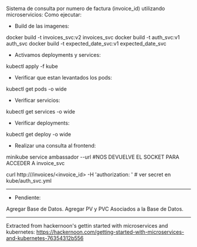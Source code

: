 Sistema de consulta por numero de factura (invoice_id) utilizando microservicios:
Como ejecutar:
* Build de las imagenes:

 docker build -t invoices_svc:v2 invoices_svc
 docker build -t auth_svc:v1 auth_svc
 docker build -t expected_date_svc:v1 expected_date_svc

* Activamos deployments y services:

 kubectl apply -f kube

* Verificar que estan levantados los pods:

 kubectl get pods -o wide

* Verificar servicios:

 kubectl get services -o wide

* Verificar deployments:
 
kubectl get deploy -o wide

* Realizar una consulta al frontend:
 
 minikube service ambassador --url #NOS DEVUELVE EL SOCKET PARA ACCEDER A invoice_svc

 curl http://<socket>/invoices/<invoice_id> -H 'authorization: <secret>' # ver secret en kube/auth_svc.yml

--- 

* Pendiente:

 Agregar Base de Datos.
 Agregar PV y PVC Asociados a la Base de Datos.

--- 
Extracted from hackernoon's gettin started with microservices and kubernetes:
https://hackernoon.com/getting-started-with-microservices-and-kubernetes-76354312b556
